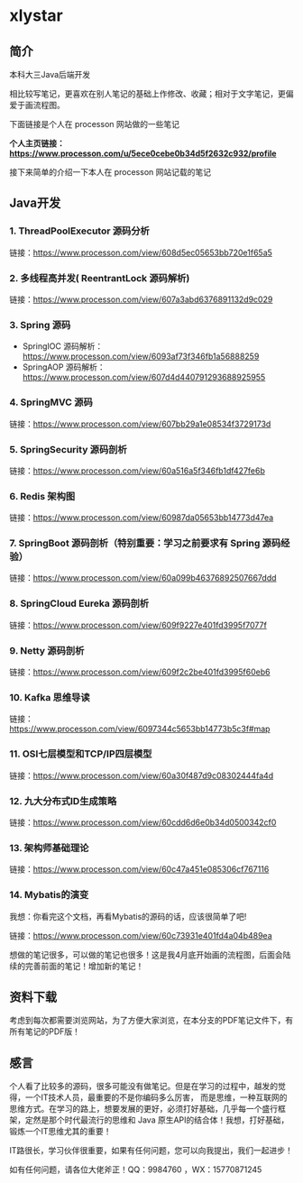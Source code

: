 # xlystar

## 简介

本科大三Java后端开发

相比较写笔记，更喜欢在别人笔记的基础上作修改、收藏；相对于文字笔记，更偏爱于画流程图。

下面链接是个人在 processon 网站做的一些笔记

**个人主页链接：https://www.processon.com/u/5ece0cebe0b34d5f2632c932/profile**



接下来简单的介绍一下本人在 processon 网站记载的笔记



## Java开发

### 1. ThreadPoolExecutor 源码分析

链接：https://www.processon.com/view/608d5ec05653bb720e1f65a5

### 2. 多线程高并发( ReentrantLock 源码解析)

链接：https://www.processon.com/view/607a3abd6376891132d9c029

### 3. Spring 源码

- SpringIOC 源码解析：https://www.processon.com/view/6093af73f346fb1a56888259
- SpringAOP 源码解析：https://www.processon.com/view/607d4d440791293688925955

### 4. SpringMVC 源码

链接：https://www.processon.com/view/607bb29a1e08534f3729173d

### 5. SpringSecurity 源码剖析

链接：https://www.processon.com/view/60a516a5f346fb1df427fe6b

### 6. Redis 架构图

链接：https://www.processon.com/view/60987da05653bb14773d47ea

### 7. SpringBoot 源码剖析（特别重要：学习之前要求有 Spring 源码经验）

链接：https://www.processon.com/view/60a099b46376892507667ddd

### 8. SpringCloud Eureka 源码剖析

链接：https://www.processon.com/view/609f9227e401fd3995f7077f

### 9. Netty 源码剖析

链接：https://www.processon.com/view/609f2c2be401fd3995f60eb6

### 10. Kafka 思维导读

链接：https://www.processon.com/view/6097344c5653bb14773b5c3f#map

### 11. OSI七层模型和TCP/IP四层模型

链接：https://www.processon.com/view/60a30f487d9c08302444fa4d

### 12. 九大分布式ID生成策略

链接：https://www.processon.com/view/60cdd6d6e0b34d0500342cf0

### 13. 架构师基础理论

链接：https://www.processon.com/view/60c47a451e085306cf767116

### 14. Mybatis的演变
我想：你看完这个文档，再看Mybatis的源码的话，应该很简单了吧!

链接：https://www.processon.com/view/60c73931e401fd4a04b489ea



想做的笔记很多，可以做的笔记也很多！这是我4月底开始画的流程图，后面会陆续的完善前面的笔记！增加新的笔记！

## 资料下载

考虑到每次都需要浏览网站，为了方便大家浏览，在本分支的PDF笔记文件下，有所有笔记的PDF版！



## 感言
个人看了比较多的源码，很多可能没有做笔记。但是在学习的过程中，越发的觉得，一个IT技术人员，最重要的不是你编码多么厉害，
而是思维，一种互联网的思维方式。在学习的路上，想要发展的更好，必须打好基础，几乎每一个盛行框架，定然是那个时代最流行的思维和
Java 原生API的结合体！我想，打好基础，锻炼一个IT思维尤其的重要！


IT路很长，学习伙伴很重要，如果有任何问题，您可以向我提出，我们一起进步！

如有任何问题，请各位大佬斧正！QQ：9984760 ，WX：15770871245

